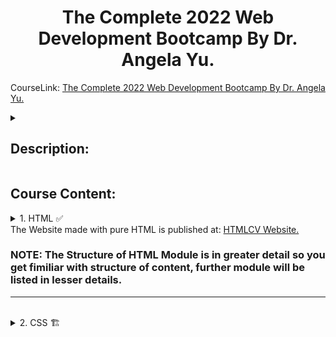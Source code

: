 <h1 align="center"> The Complete 2022 Web Development Bootcamp By Dr. Angela Yu. </h1>

CourseLink: <a href="https://www.udemy.com/course/the-complete-web-development-bootcamp/">The Complete 2022 Web Development Bootcamp By Dr. Angela Yu.</a>

<details>

<summary><h2>Description:</h2></summary>

Welcome to the Complete Web Development Bootcamp, the only course you need to learn to code and become a full-stack web developer. With 150,000+ ratings and a 4.8 average, my Web Development course is one of the HIGHEST RATED courses in the history of Udemy! 

At 65+ hours, this Web Development course is without a doubt the most comprehensive web development course available online. Even if you have zero programming experience, this course will take you from beginner to mastery.


<p align="center">

<img src = "https://user-images.githubusercontent.com/81550376/180720456-000f943e-4c35-4eb8-bdd2-d38fd97b8919.png">

</p>

</details>


## Course Content:

<details>

<summary>1. HTML ✅ </summary>
   	
	1.1 1_Introduction ✅

		1.1.1 1_HTMLIntro.html - ✅

		1.1.2 2_HTMLTagAnatomy.html - ✅

		1.1.3 3_What_will_we_build.html - ✅

		1.1.4 4_HTML_Boilerplate

			1.1.4.1 1_HTML-Personal_Site

				1.1.4.1.1 Index.html - ✅

		1.1.5 5_HTML_Structure

			1.1.5.1 1_HTML-Personal_Site

				1.1.5.1.1 Index.html - ✅

		1.1.6 6_HTML_Lists

			1.1.6.1 1_HTML-Personal_Site

				1.1.6.1.1 Index.html - ✅

		1.1.7 7_HTML_Images

			1.1.7.1 1_HTML-Personal_Site

				1.1.7.1.1 Index.html - ✅

		
		1.1.8 8_HTML_Anchors_&_Hyperlinks

			1.1.8.1 1_HTML-Personal_Site

				1.1.8.1.1 Index.html - ✅

				1.1.8.1.2 Hobbies.html - ✅

				1.1.8.1.3 Contact.html - ✅

-------------------------------------------------------------------------------		
	
	1.2 2_Intermediate - ⏳

		1.2.1 1_HTML_Tables

			1.2.1.1 1_HTML-Personal_Site

				1.2.1.1.1 Index.html - ✅

				1.2.1.1.2 Hobbies.html - ✅

				1.2.1.1.3 Contact.html - ✅

		1.2.2 2_HTML_Tables_Layout

			1.2.2.1 1_HTML-Personal_Site

				1.2.2.1.1 Index.html - ✅

				1.2.2.1.2 Hobbies.html - ✅

				1.2.2.1.3 Contact.html - ✅

		1.2.3 3_HTML_Tables_Challenge

			1.2.3.1 1_HTML-Personal_Site

				1.2.3.1.1 Index.html - ✅

				1.2.3.1.2 Hobbies.html - ✅

				1.2.3.1.3 Contact.html - ✅

		1.2.4 4_HTML_Forms

			1.2.4.1 1_HTML-Personal_Site

				1.2.4.1.1 Index.html - ✅

				1.2.4.1.2 Hobbies.html - ✅

				1.2.4.1.3 Contact.html - ✅		

		1.2.5 5_HTML_Contact_Forms

			1.2.5.1 1_HTML-Personal_Site

				1.2.5.1.1 Index.html - ✅

				1.2.5.1.2 Hobbies.html - ✅

				1.2.5.1.3 Contact.html - ✅		
				
	HTML_Code_PlayGround.html - ✅
	
</details>
The Website made with pure HTML is published at: <a href="https://prakash4844.github.io/HTMLCV/">HTMLCV Website.</a>
<br>

### NOTE: The Structure of HTML Module is in greater detail so you get fimiliar with structure of content, further module will be listed in lesser details. 

<hr>

<br>


<details>

<summary>2. CSS 🏗️ </summary>

	2.1 1_Introduction

		2.1.1 1_CSS_Inline_css - ✅

	2.2 2_Intermediate - 🏗️

	CSS_Playground.html - 🏗️


</details>
